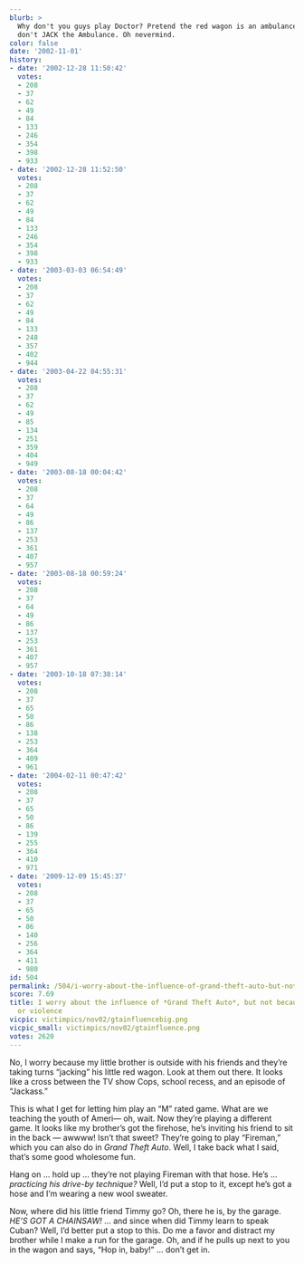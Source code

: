 ```yaml
---
blurb: >
  Why don't you guys play Doctor? Pretend the red wagon is an ambulance. No ... no,
  don't JACK the Ambulance. Oh nevermind.
color: false
date: '2002-11-01'
history:
- date: '2002-12-28 11:50:42'
  votes:
  - 208
  - 37
  - 62
  - 49
  - 84
  - 133
  - 246
  - 354
  - 398
  - 933
- date: '2002-12-28 11:52:50'
  votes:
  - 208
  - 37
  - 62
  - 49
  - 84
  - 133
  - 246
  - 354
  - 398
  - 933
- date: '2003-03-03 06:54:49'
  votes:
  - 208
  - 37
  - 62
  - 49
  - 84
  - 133
  - 248
  - 357
  - 402
  - 944
- date: '2003-04-22 04:55:31'
  votes:
  - 208
  - 37
  - 62
  - 49
  - 85
  - 134
  - 251
  - 359
  - 404
  - 949
- date: '2003-08-18 00:04:42'
  votes:
  - 208
  - 37
  - 64
  - 49
  - 86
  - 137
  - 253
  - 361
  - 407
  - 957
- date: '2003-08-18 00:59:24'
  votes:
  - 208
  - 37
  - 64
  - 49
  - 86
  - 137
  - 253
  - 361
  - 407
  - 957
- date: '2003-10-18 07:38:14'
  votes:
  - 208
  - 37
  - 65
  - 50
  - 86
  - 138
  - 253
  - 364
  - 409
  - 961
- date: '2004-02-11 00:47:42'
  votes:
  - 208
  - 37
  - 65
  - 50
  - 86
  - 139
  - 255
  - 364
  - 410
  - 971
- date: '2009-12-09 15:45:37'
  votes:
  - 208
  - 37
  - 65
  - 50
  - 86
  - 140
  - 256
  - 364
  - 411
  - 980
id: 504
permalink: /504/i-worry-about-the-influence-of-grand-theft-auto-but-not-because-of-the-language-or-violence/
score: 7.69
title: I worry about the influence of *Grand Theft Auto*, but not because of the language
  or violence
vicpic: victimpics/nov02/gtainfluencebig.png
vicpic_small: victimpics/nov02/gtainfluence.png
votes: 2620
---
```


No, I worry because my little brother is outside with his friends and
they’re taking turns “jacking” his little red wagon. Look at them out
there. It looks like a cross between the TV show Cops, school recess,
and an episode of “Jackass.”

This is what I get for letting him play an “M” rated game. What are we
teaching the youth of Ameri— oh, wait. Now they’re playing a different
game. It looks like my brother’s got the firehose, he’s inviting his
friend to sit in the back — awwww! Isn’t that sweet? They’re going to
play “Fireman,” which you can also do in *Grand Theft Auto*. Well, I
take back what I said, that’s some good wholesome fun.

Hang on ... hold up ... they’re not playing Fireman with that hose. He’s
... *practicing his drive-by technique?* Well, I’d put a stop to it,
except he’s got a hose and I’m wearing a new wool sweater.

Now, where did his little friend Timmy go? Oh, there he is, by the
garage. *HE’S GOT A CHAINSAW!* ... and since when did Timmy learn to
speak Cuban? Well, I’d better put a stop to this. Do me a favor and
distract my brother while I make a run for the garage. Oh, and if he
pulls up next to you in the wagon and says, “Hop in, baby!” ... don’t
get in.